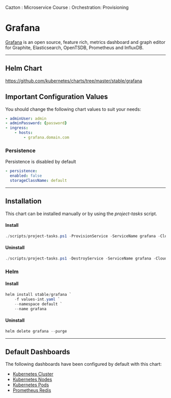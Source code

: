 Cazton : Microservice Course : Orchestration: Provisioning
# Grafana

[Grafana](https://github.com/grafana/grafana) is an open source, feature rich, metrics dashboard and graph editor for Graphite, Elasticsearch, OpenTSDB, Prometheus and InfluxDB.

---

## Helm Chart

https://github.com/kubernetes/charts/tree/master/stable/grafana

## Important Configuration Values

You should change the following chart values to suit your needs:

```yaml
- adminUser: admin
- adminPassword: {password}
- ingress:
    - hosts:
        - grafana.domain.com
```

### Persistence

Persistence is disabled by default

```yaml
- persistence:
  enabled: false
  storageClassName: default
```

---

## Installation 

This chart can be installed manually or by using the *project-tasks* script.

#### Install

```powershell
./scripts/project-tasks.ps1 -ProvisionService -ServiceName grafana -CloudProvider aws
```

#### Uninstall

```powershell
./scripts/project-tasks.ps1 -DestroyService -ServiceName grafana -CloudProvider aws
```

### Helm

#### Install

``` powershell
helm install stable/grafana `
    -f values-int.yaml `
    --namespace default `
    --name grafana
```

#### Uninstall

``` powershell
helm delete grafana --purge
```

---

## Default Dashboards

The following dashboards have been configured by default with this chart:

- [Kubernetes Cluster](https://grafana.com/dashboards/6417)
- [Kubernetes Nodes](https://grafana.com/dashboards/3140)
- [Kubernetes Pods](https://grafana.com/dashboards/6336)
- [Prometheus Redis](https://grafana.com/dashboards/763)
